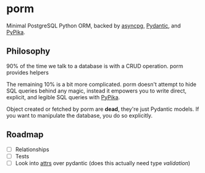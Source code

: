 # porm

Minimal PostgreSQL Python ORM, backed by [asyncpg](https://github.com/MagicStack/asyncpg), [Pydantic](https://github.com/samuelcolvin/pydantic), and [PyPika](https://github.com/kayak/pypika). 

## Philosophy

90% of the time we talk to a database is with a CRUD operation. porm provides helpers

The remaining 10% is a bit more complicated. porm doesn't attempt to hide SQL queries behind any magic, instead it empowers you to write direct, explicit, and legible SQL queries with [PyPika](https://github.com/kayak/pypika).

Object created or fetched by porm are **dead**, they're just Pydantic models. If you want to manipulate the database, you do so explicitly.


## Roadmap

- [ ] Relationships
- [ ] Tests
- [ ] Look into [attrs](https://github.com/python-attrs/attrs) over pydantic (does this actually need type *validation*)

